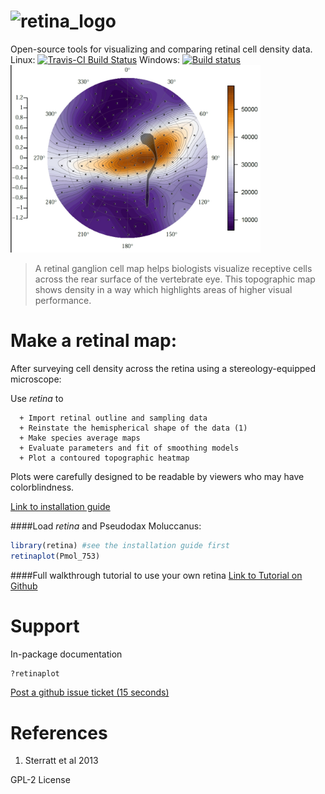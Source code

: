 ![retina_logo](https://cloud.githubusercontent.com/assets/4623063/8342959/8206dd04-1a85-11e5-8d00-d58866c99d66.jpg)
======
Open-source tools for visualizing and comparing retinal cell density data.
Linux: [![Travis-CI Build Status](https://travis-ci.org/bcohn12/retina.png?branch=master)](https://travis-ci.org/bcohn12/retina)
Windows: [![Build status](https://ci.appveyor.com/api/projects/status/v7vav80absnsh9jf?svg=true)](https://ci.appveyor.com/project/bcohn12/retina)
<img src="tutorial_pix/retina_plot_output_pmol753.jpg" width=400 alt="some_text">

> A retinal ganglion cell map helps biologists visualize receptive cells across the rear surface of the vertebrate eye. This topographic map shows density in a way which highlights areas of higher visual performance.

Make a retinal map:
======
After surveying cell density across the retina using a stereology-equipped microscope:

Use _retina_ to

      + Import retinal outline and sampling data
      + Reinstate the hemispherical shape of the data (1)
      + Make species average maps
      + Evaluate parameters and fit of smoothing models
      + Plot a contoured topographic heatmap

Plots were carefully designed to be readable by viewers who may have colorblindness.

[Link to installation guide](install.md "Installation Page")

####Load _retina_ and  Pseudodax Moluccanus:
```R
library(retina) #see the installation guide first
retinaplot(Pmol_753)
```
####Full walkthrough tutorial to use your own retina
[Link to Tutorial on Github](tutorial.md "Tutorial.md")

Support
=====
In-package documentation
```R
?retinaplot
```
[Post a github issue ticket (15 seconds)](https://github.com/bcohn12/retina/issues/new "Post an issue ticket")

References
=====
1. Sterratt et al 2013

GPL-2 License



